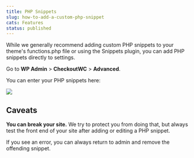 ```yaml
---
title: PHP Snippets
slug: how-to-add-a-custom-php-snippet
cats: Features
status: published
---
```



  <p>
    While we generally recommend adding custom PHP snippets to your theme's functions.php file or using the Snippets plugin, you can add PHP snippets directly to settings.
  </p>
  <p>
    Go to <strong>WP Admin</strong> &gt; <strong>CheckoutWC</strong> &gt; <strong>Advanced</strong>.
  </p>
  <p>
    You can enter your PHP snippets here:
  </p>
  <p>
    <img src="https://s3.amazonaws.com/helpscout.net/docs/assets/5bdde2822c7d3a01757ac42e/images/5e90ca0c2c7d3a7e9aeac4c6/file-vJSqJ4DQ6E.png" />
  </p>
  <h2>
    Caveats
  </h2>
  <p>
    <strong>You can break your site.</strong> We try to protect you from doing that, but always test the front end of your site after adding or editing a PHP snippet.&nbsp;
  </p>
  <p>
    If you see an error, you can always return to admin and remove the offending snippet.
  </p>
